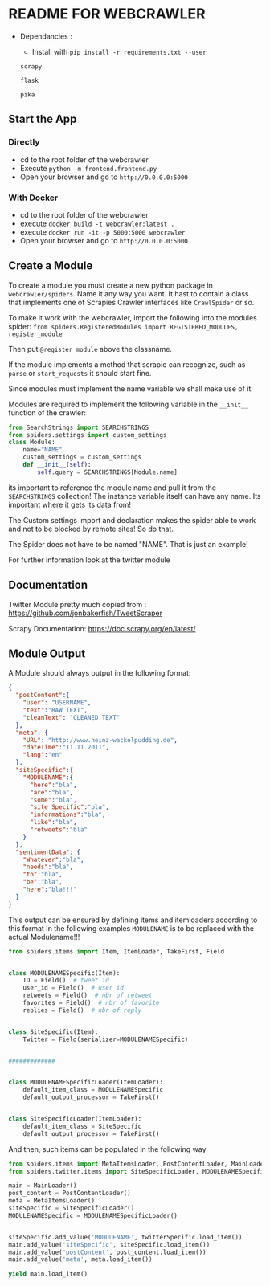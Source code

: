 # README FOR WEBCRAWLER

- Dependancies : 
    - Install with ``pip install -r requirements.txt --user``
    
     ``scrapy``
    
     ``flask``
     
     ``pika``
     
## Start the App

### Directly

- cd to the root folder of the webcrawler
- Execute ``python -m frontend.frontend.py``
- Open your browser and go to ``http://0.0.0.0:5000``

### With Docker

- cd to the root folder of the webcrawler
- execute ``docker build -t webcrawler:latest .``
- execute ``docker run -it -p 5000:5000 webcrawler`` 
- Open your browser and go to ``http://0.0.0.0:5000``

## Create a Module

To create a module you must create a new python package in ``webcrawler/spiders``.
Name it any way you want. It hast to contain a class that implements one of Scrapies
Crawler interfaces like ``CrawlSpider`` or so.

To make it work with the webcrawler, import the following into the modules spider:
``from spiders.RegisteredModules import REGISTERED_MODULES, register_module``

Then put ``@register_module`` above the classname.

If the module implements a method that scrapie can recognize, such as ``parse`` or ``start_requests`` it should start
fine.

Since modules must implement the name variable we shall make use of it:

Modules are required to implement the following variable in the ``__init__``
function of the crawler:
```python
from SearchStrings import SEARCHSTRINGS
from spiders.settings import custom_settings
class Module:
    name="NAME"
    custom_settings = custom_settings
    def __init__(self):
        self.query = SEARCHSTRINGS[Module.name]

```
its important to reference the module name and pull it from the ``SEARCHSTRINGS``
collection! The instance variable itself can have any name. Its important
where it gets its data from!

The Custom settings import and declaration makes the spider able to work and
not to be blocked by remote sites! So do that.

The Spider does not have to be named "NAME". That is just an example!

For further information look at the twitter module

## Documentation

Twitter Module pretty much copied from : https://github.com/jonbakerfish/TweetScraper

Scrapy Documentation: https://doc.scrapy.org/en/latest/

## Module Output

A Module should always output in the following format:
```json
{
  "postContent":{
    "user": "USERNAME",
    "text":"RAW TEXT",
    "cleanText": "CLEANED TEXT"
  },
  "meta": {
    "URL": "http://www.heinz-wackelpudding.de",
    "dateTime":"11.11.2011",
    "lang":"en"
  },
  "siteSpecific":{
    "MODULENAME":{
      "here":"bla",
      "are":"bla",
      "some":"bla",
      "site Specific":"bla",
      "informations":"bla",
      "like":"bla",
      "retweets":"bla"
    }
  },
  "sentimentData": {
    "Whatever":"bla",
    "needs":"bla",
    "to":"bla",
    "be":"bla",
    "here":"bla!!!"
  }
}

```
This output can be ensured by defining items and itemloaders according to this format
In the following examples ``MODULENAME`` is to be replaced with the actual Modulename!!!
```python
from spiders.items import Item, ItemLoader, TakeFirst, Field


class MODULENAMESpecific(Item):
    ID = Field()  # tweet id
    user_id = Field()  # user id
    retweets = Field()  # nbr of retweet
    favorites = Field()  # nbr of favorite
    replies = Field()  # nbr of reply


class SiteSpecific(Item):
    Twitter = Field(serializer=MODULENAMESpecific)


#############


class MODULENAMESpecificLoader(ItemLoader):
    default_item_class = MODULENAMESpecific
    default_output_processor = TakeFirst()


class SiteSpecificLoader(ItemLoader):
    default_item_class = SiteSpecific
    default_output_processor = TakeFirst()
```

And then, such items can be populated in the following way

```python
from spiders.items import MetaItemsLoader, PostContentLoader, MainLoader
from spiders.twitter.items import SiteSpecificLoader, MODULENAMESpecificLoader

main = MainLoader()
post_content = PostContentLoader()
meta = MetaItemsLoader()
siteSpecific = SiteSpecificLoader()
MODULENAMESpecific = MODULENAMESpecificLoader()


siteSpecific.add_value('MODULENAME', twitterSpecific.load_item())
main.add_value('siteSpecific', siteSpecific.load_item())
main.add_value('postContent', post_content.load_item())
main.add_value('meta', meta.load_item())

yield main.load_item()
```